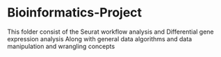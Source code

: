 # Bioinformatics-Project
This folder consist of the Seurat workflow analysis and Differential gene expression analysis
Along with general data algorithms and data manipulation and wrangling concepts
